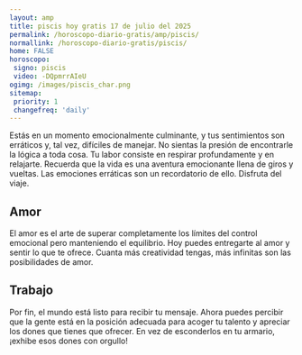 ```yaml
---
layout: amp
title: piscis hoy gratis 17 de julio del 2025 
permalink: /horoscopo-diario-gratis/amp/piscis/
normallink: /horoscopo-diario-gratis/piscis/
home: FALSE
horoscopo:
 signo: piscis
 video: -DQpmrrAIeU
ogimg: /images/piscis_char.png
sitemap:
 priority: 1
 changefreq: 'daily'
---
```



Estás en un momento emocionalmente culminante, y tus sentimientos son erráticos y, tal vez, difíciles de manejar. No sientas la presión de encontrarle la lógica a toda cosa. Tu labor consiste en respirar profundamente y en relajarte. Recuerda que la vida es una aventura emocionante llena de giros y vueltas. Las emociones erráticas son un recordatorio de ello. Disfruta del viaje.

## Amor

El amor es el arte de superar completamente los límites del control emocional pero manteniendo el equilibrio. Hoy puedes entregarte  al amor y sentir lo que te ofrece. Cuanta más creatividad tengas, más infinitas son las posibilidades de amor.

## Trabajo

Por fin, el mundo está listo para recibir tu mensaje. Ahora puedes percibir que la gente está en la posición adecuada para acoger tu talento y apreciar los dones que tienes que ofrecer. En vez de esconderlos en tu armario, ¡exhibe esos dones con orgullo!